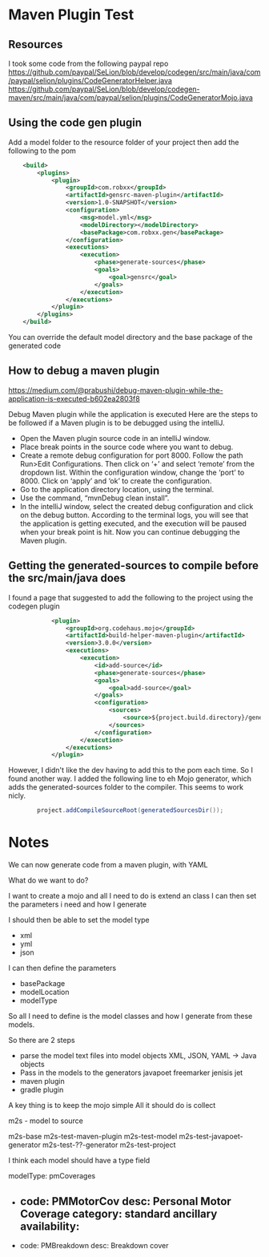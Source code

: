 # Maven Plugin Test



## Resources
I took some code from the following paypal repo
https://github.com/paypal/SeLion/blob/develop/codegen/src/main/java/com/paypal/selion/plugins/CodeGeneratorHelper.java
https://github.com/paypal/SeLion/blob/develop/codegen-maven/src/main/java/com/paypal/selion/plugins/CodeGeneratorMojo.java

## Using the code gen plugin
Add a model folder to the resource folder of your project then add the following to the pom
```xml
    <build>
        <plugins>
            <plugin>
                <groupId>com.robxx</groupId>
                <artifactId>gensrc-maven-plugin</artifactId>
                <version>1.0-SNAPSHOT</version>
                <configuration>
                    <msg>model.yml</msg>
                    <modelDirectory></modelDirectory>
                    <basePackage>com.robxx.gen</basePackage>
                </configuration>
                <executions>
                    <execution>
                        <phase>generate-sources</phase>
                        <goals>
                            <goal>gensrc</goal>
                        </goals>
                    </execution>
                </executions>
            </plugin>
        </plugins>
    </build>
```
You can override the default model directory and the base package of the generated code


## How to debug a maven plugin
https://medium.com/@prabushi/debug-maven-plugin-while-the-application-is-executed-b602ea2803f8

Debug Maven plugin while the application is executed
Here are the steps to be followed if a Maven plugin is to be debugged using the intelliJ.

- Open the Maven plugin source code in an intelliJ window.
- Place break points in the source code where you want to debug.
- Create a remote debug configuration for port 8000. Follow the path Run>Edit Configurations. Then click on ‘+’ and select ‘remote’ from the dropdown list. Within the configuration window, change the ‘port’ to 8000. Click on ‘apply’ and ‘ok’ to create the configuration.
- Go to the application directory location, using the terminal.
- Use the command, “mvnDebug clean install”.
- In the intelliJ window, select the created debug configuration and click on the debug button. According to the terminal logs, you will see that the application is getting executed, and the execution will be paused when your break point is hit. Now you can continue debugging the Maven plugin.


## Getting the generated-sources to compile before the src/main/java does

I found a page that suggested to add the following to the project using the codegen plugin
```xml
            <plugin>
                <groupId>org.codehaus.mojo</groupId>
                <artifactId>build-helper-maven-plugin</artifactId>
                <version>3.0.0</version>
                <executions>
                    <execution>
                        <id>add-source</id>
                        <phase>generate-sources</phase>
                        <goals>
                            <goal>add-source</goal>
                        </goals>
                        <configuration>
                            <sources>
                                <source>${project.build.directory}/generated-sources/</source>
                            </sources>
                        </configuration>
                    </execution>
                </executions>
            </plugin>
```
However, I didn't like the dev having to add this to the pom each time.
So I found another way.
I added the following line to eh Mojo generator, which adds the generated-sources folder to the compiler. This seems to work nicly.
```java
        project.addCompileSourceRoot(generatedSourcesDir());
```

# Notes
We can now generate code from a maven plugin, with YAML

What do we want to do?

I want to create a mojo and all I need to do is extend an class
I can then set the parameters i need and how I generate

I should then be able to set the model type
- xml
- yml
- json

I can then define the parameters
- basePackage
- modelLocation
- modelType 

So all I need to define is the model classes and how I generate from these models.

So there are 2 steps 
- parse the model text files into model objects
	XML, JSON, YAML -> Java objects
- Pass in the models to the generators
	javapoet
	freemarker
	jenisis
	jet
- maven plugin
- gradle plugin

A key thing is to keep the mojo simple
All it should do is collect 


m2s - model to source

m2s-base
m2s-test-maven-plugin
m2s-test-model
m2s-test-javapoet-generator
m2s-test-??-generator
m2s-test-project

I think each model should have a type field

modelType: pmCoverages
  - code: PMMotorCov
    desc: Personal Motor Coverage
    category: standard ancillary
    availability:
      - 
  - code: PMBreakdown
    desc: Breakdown cover
    

